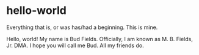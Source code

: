 # hello-world
Everything that is, or was has/had a beginning. This is mine.

Hello, world! My name is Bud Fields. Officially, I am known
as M. B. Fields, Jr. DMA. I hope you will call me Bud. 
All my friends do.

